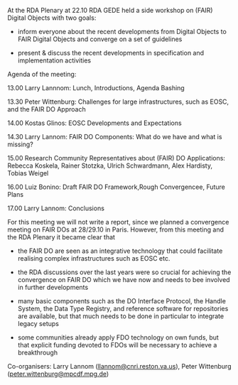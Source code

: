 At the RDA Plenary at 22.10 RDA GEDE held a side workshop on (FAIR) Digital Objects with two goals:

- inform everyone about the recent developments from Digital Objects to FAIR Digital Objects and converge on a set of guidelines 
    
- present & discuss the recent developments in specification and implementation activities

Agenda of the meeting:

13.00   Larry Lannnom:       Lunch, Introductions, Agenda Bashing

13.30   Peter Wittenburg:    Challenges for large infrastructures, such as EOSC, and the FAIR DO Approach

14.00   Kostas Glinos:       EOSC Developments and Expectations

14.30   Larry Lannom:        FAIR DO Components: What do we have and what is missing?

15.00   Research Community Representatives about (FAIR) DO Applications: Rebecca Koskela, Rainer Stotzka, Ulrich Schwardmann, Alex Hardisty, Tobias Weigel
                            
16.00   Luiz Bonino:         Draft FAIR DO Framework,Rough Convergencee, Future Plans

17.00   Larry Lannom:        Conclusions

For this meeting we will not write a report, since we planned a convergence meeting on FAIR DOs at 28/29.10 in Paris. 
However, from this meeting and the RDA Plenary it became clear that

- the FAIR DO are seen as an integrative technology that could facilitate realising complex infrastructures such as 
  EOSC etc.
    
- the RDA discussions over the last years were so crucial for achieving the convergence on FAIR DO which we have now and 
  needs to bee involved in further developments
    
- many basic components such as the DO Interface Protocol, the Handle System, the Data Type Registry, and reference 
  software for repositories are available, but that much needs to be done in particular to integrate legacy setups
      
- some communities already apply FDO technology on own funds, but that explicit funding devoted to FDOs will be necessary to achieve a breakthrough

Co-organisers: Larry Lannom (llannom@cnri.reston.va.us), Peter Wittenburg (peter.wittenburg@mpcdf.mpg.de)


